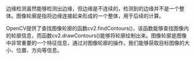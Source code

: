 边缘检测虽然能够检测出边缘，但边缘是不连续的，检测到的边缘并不是一个整体。图像轮廓是指将边缘连接起来形成的一个整体，用于后续的计算。

OpenCV提供了查找图像轮廓的函数cv2.findContours()，该函数能够查找图像内的轮廓信息，而函数cv2.drawContours()能够将轮廓绘制出来。图像轮廓是图像中非常重要的一个特征信息，通过对图像轮廓的操作，我们能够获取目标图像的大小、位置、方向等信息。